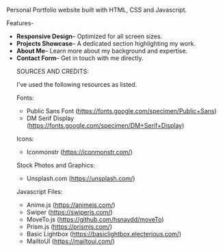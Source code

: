 Personal Portfolio website built with HTML, CSS and Javascript.

Features-
<ul>
<li><b>Responsive Design</b>– Optimized for all screen sizes. </li>

<li><b>Projects Showcase</b>– A dedicated section highlighting my work.</li>

<li><b>About Me</b>– Learn more about my background and expertise.</li>

<li><b>Contact Form</b>– Get in touch with me directly.</li>

SOURCES AND CREDITS:

I've used the following resources as listed.

Fonts:
 - Public Sans Font (https://fonts.google.com/specimen/Public+Sans)
 - DM Serif Display (https://fonts.google.com/specimen/DM+Serif+Display)

Icons:
 - Iconmonstr (https://iconmonstr.com/)

Stock Photos and Graphics:
 - Unsplash.com (https://unsplash.com/)
 
Javascript Files:
 - Anime.js (https://animejs.com/)
 - Swiper (https://swiperjs.com/)
 - MoveTo.js (https://github.com/hsnaydd/moveTo)
 - Prism.js (https://prismjs.com/)
 - Basic Lightbox (https://basiclightbox.electerious.com/)
 - MailtoUI (https://mailtoui.com/)

